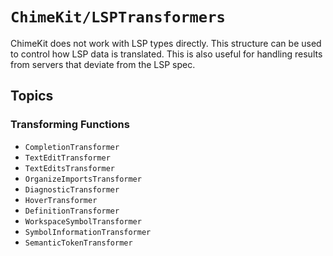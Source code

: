 # ``ChimeKit/LSPTransformers``

ChimeKit does not work with LSP types directly. This structure can be used to control how LSP data is translated. This is also useful for handling results from servers that deviate from the LSP spec.

## Topics

### Transforming Functions

- ``CompletionTransformer``
- ``TextEditTransformer``
- ``TextEditsTransformer``
- ``OrganizeImportsTransformer``
- ``DiagnosticTransformer``
- ``HoverTransformer``
- ``DefinitionTransformer``
- ``WorkspaceSymbolTransformer``
- ``SymbolInformationTransformer``
- ``SemanticTokenTransformer``
